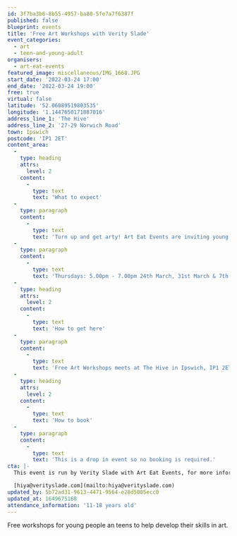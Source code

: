 ```yaml
---
id: 3f7ba3b6-8b55-4957-ba80-5fe7a7f6387f
published: false
blueprint: events
title: 'Free Art Workshops with Verity Slade'
event_categories:
  - art
  - teen-and-young-adult
organisers:
  - art-eat-events
featured_image: miscellaneous/IMG_1668.JPG
start_date: '2022-03-24 17:00'
end_date: '2022-03-24 19:00'
free: true
virtual: false
latitude: '52.06089519803535'
longitude: '1.1447650171887016'
address_line_1: 'The Hive'
address_line_2: '27-29 Norwich Road'
town: Ipswich
postcode: 'IP1 2ET'
content_area:
  -
    type: heading
    attrs:
      level: 2
    content:
      -
        type: text
        text: 'What to expect'
  -
    type: paragraph
    content:
      -
        type: text
        text: 'Turn up and get arty! Art Eat Events are inviting young people of Ipswich to take part in mural design workshops with artist Verity Slade. No registration necessary, just come along!'
  -
    type: paragraph
    content:
      -
        type: text
        text: 'Thursdays: 5.00pm - 7.00pm 24th March, 31st March & 7th April 2022 '
  -
    type: heading
    attrs:
      level: 2
    content:
      -
        type: text
        text: 'How to get here'
  -
    type: paragraph
    content:
      -
        type: text
        text: 'Free Art Workshops meets at The Hive in Ipswich, IP1 2ET. Close to the town centre, there are local bus routes and car parks nearby. '
  -
    type: heading
    attrs:
      level: 2
    content:
      -
        type: text
        text: 'How to book'
  -
    type: paragraph
    content:
      -
        type: text
        text: 'This is a drop in event so no booking is required.'
cta: |-
  This event is run by Verity Slade with Art Eat Events, for more information please get in touch via:

  [hiya@verityslade.com](mailto:hiya@verityslade.com)
updated_by: 5b72ad31-9613-4471-9564-e28d5005ecc0
updated_at: 1649675168
attendance_information: '11-18 years old'
---
```

Free workshops for young people an teens to help develop their skills in art.